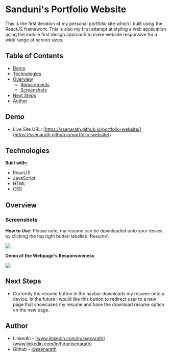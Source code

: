 # Sanduni's Portfolio Website

This is the first iteration of my personal portfolio site which I built using the ReactJS framework. This is also my first attempt at styling a web application using the mobile first design approach to make website responsive for a wide range of screen sizes. 

## Table of Contents
* [Demo](#demo)
* [Technologies](#technologies)
* [Overview](#overview)
    * [Requirements](#requirements)
    * [Screenshots](#screenshots)
* [Next Steps](#next-steps)
* [Author](#author)

## Demo
* Live Site URL: [https://ssenarath.github.io/portfolio-website/](https://ssenarath.github.io/portfolio-website/)

## Technologies
**Built with:**
* ReactJS
* JavaScript
* HTML
* CSS
	
## Overview

### Screenshots

**How to Use:**
Please note, my resume can be downloaded onto your device by clicking the top right button labelled 'Resume'.

![](https://github.com/SSenarath/portfolio-website/blob/99cb084f54a0d09cecf7ee73a5bfc60b52fcc687/public/screenshots/porfolio-website-demo.gif)

**Demo of the Webpage's Responsiveness**

![](https://github.com/SSenarath/portfolio-website/blob/99cb084f54a0d09cecf7ee73a5bfc60b52fcc687/public/screenshots/portfolio-responsiveness.gif)

## Next Steps

* Currently the resume button in the navbar downloads my resume onto a device. In the future I would like this button to redirect user to a new page that showcases my resume and have the download resume option on the new page.  

## Author

* LinkedIn - [www.linkedin.com/in/ssenarath](www.linkedin.com/in/hirunisenarath)
* Github - [@ssenarath](https://github.com/SSenarath)
